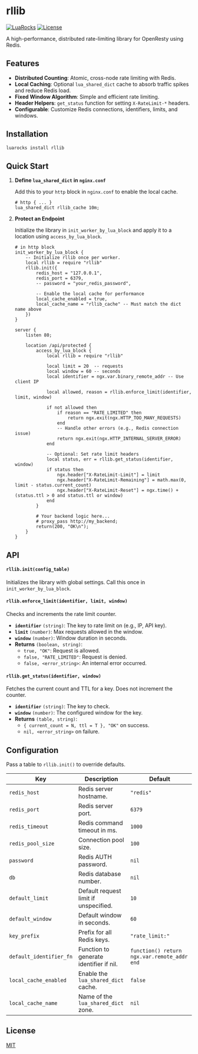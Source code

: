 # rllib

[![LuaRocks](https://img.shields.io/badge/LuaRocks-rllib-purple)](https://luarocks.org/modules/cxinu/rllib)
[![License](https://img.shields.io/badge/license-MIT-green.svg)](LICENSE)

A high-performance, distributed rate-limiting library for OpenResty using Redis.

## Features

- **Distributed Counting**: Atomic, cross-node rate limiting with Redis.
- **Local Caching**: Optional `lua_shared_dict` cache to absorb traffic spikes and reduce Redis load.
- **Fixed Window Algorithm**: Simple and efficient rate limiting.
- **Header Helpers**: `get_status` function for setting `X-RateLimit-*` headers.
- **Configurable**: Customize Redis connections, identifiers, limits, and windows.

## Installation

```sh
luarocks install rllib
```

## Quick Start

1.  **Define `lua_shared_dict` in `nginx.conf`**

    Add this to your `http` block in `nginx.conf` to enable the local cache.

    ```nginx
    # http { ... }
    lua_shared_dict rllib_cache 10m;
    ```

2.  **Protect an Endpoint**

    Initialize the library in `init_worker_by_lua_block` and apply it to a location using `access_by_lua_block`.

    ```nginx
    # in http block
    init_worker_by_lua_block {
        -- Initialize rllib once per worker.
        local rllib = require "rllib"
        rllib.init({
            redis_host = "127.0.0.1",
            redis_port = 6379,
            -- password = "your_redis_password",

            -- Enable the local cache for performance
            local_cache_enabled = true,
            local_cache_name = "rllib_cache" -- Must match the dict name above
        })
    }

    server {
        listen 80;

        location /api/protected {
            access_by_lua_block {
                local rllib = require "rllib"

                local limit = 20  -- requests
                local window = 60 -- seconds
                local identifier = ngx.var.binary_remote_addr -- Use client IP

                local allowed, reason = rllib.enforce_limit(identifier, limit, window)

                if not allowed then
                    if reason == "RATE_LIMITED" then
                        return ngx.exit(ngx.HTTP_TOO_MANY_REQUESTS)
                    end
                    -- Handle other errors (e.g., Redis connection issue)
                    return ngx.exit(ngx.HTTP_INTERNAL_SERVER_ERROR)
                end

                -- Optional: Set rate limit headers
                local status, err = rllib.get_status(identifier, window)
                if status then
                    ngx.header["X-RateLimit-Limit"] = limit
                    ngx.header["X-RateLimit-Remaining"] = math.max(0, limit - status.current_count)
                    ngx.header["X-RateLimit-Reset"] = ngx.time() + (status.ttl > 0 and status.ttl or window)
                end
            }

            # Your backend logic here...
            # proxy_pass http://my_backend;
            return(200, "OK\n");
        }
    }
    ```

## API

#### `rllib.init(config_table)`

Initializes the library with global settings. Call this once in `init_worker_by_lua_block`.

#### `rllib.enforce_limit(identifier, limit, window)`

Checks and increments the rate limit counter.

- **`identifier`** `(string)`: The key to rate limit on (e.g., IP, API key).
- **`limit`** `(number)`: Max requests allowed in the window.
- **`window`** `(number)`: Window duration in seconds.
- **Returns** `(boolean, string)`:
  - `true, "OK"`: Request is allowed.
  - `false, "RATE_LIMITED"`: Request is denied.
  - `false, <error_string>`: An internal error occurred.

#### `rllib.get_status(identifier, window)`

Fetches the current count and TTL for a key. Does not increment the counter.

- **`identifier`** `(string)`: The key to check.
- **`window`** `(number)`: The configured window for the key.
- **Returns** `(table, string)`:
  - `{ current_count = N, ttl = T }, "OK"` on success.
  - `nil, <error_string>` on failure.

## Configuration

Pass a table to `rllib.init()` to override defaults.

| Key                     | Description                             | Default                                     |
| ----------------------- | --------------------------------------- | ------------------------------------------- |
| `redis_host`            | Redis server hostname.                  | `"redis"`                                   |
| `redis_port`            | Redis server port.                      | `6379`                                      |
| `redis_timeout`         | Redis command timeout in ms.            | `1000`                                      |
| `redis_pool_size`       | Connection pool size.                   | `100`                                       |
| `password`              | Redis AUTH password.                    | `nil`                                       |
| `db`                    | Redis database number.                  | `nil`                                       |
| `default_limit`         | Default request limit if unspecified.   | `10`                                        |
| `default_window`        | Default window in seconds.              | `60`                                        |
| `key_prefix`            | Prefix for all Redis keys.              | `"rate_limit:"`                             |
| `default_identifier_fn` | Function to generate identifier if nil. | `function() return ngx.var.remote_addr end` |
| `local_cache_enabled`   | Enable the `lua_shared_dict` cache.     | `false`                                     |
| `local_cache_name`      | Name of the `lua_shared_dict` zone.     | `nil`                                       |

## License

[MIT](LICENSE)
